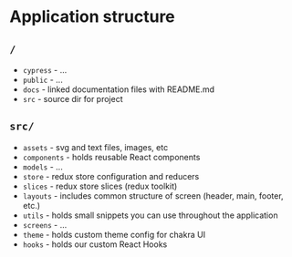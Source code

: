 # Application structure

## `/`

-   `cypress` - ...
-   `public` - ...
-   `docs` - linked documentation files with README.md
-   `src` - source dir for project

## `src/`

-   `assets` - svg and text files, images, etc
-   `components` - holds reusable React components
-   `models` - ...
-   `store` - redux store configuration and reducers
-   `slices` - redux store slices (redux toolkit)
-   `layouts` - includes common structure of screen (header, main, footer, etc.)
-   `utils` - holds small snippets you can use throughout the application
-   `screens` - ...
-   `theme` - holds custom theme config for chakra UI
-   `hooks` - holds our custom React Hooks
